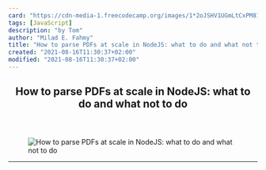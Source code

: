 ```yaml
---
card: "https://cdn-media-1.freecodecamp.org/images/1*2oJSHV1UGmLtCxPM81xheA.jpeg"
tags: [JavaScript]
description: "by Tom"
author: "Milad E. Fahmy"
title: "How to parse PDFs at scale in NodeJS: what to do and what not to do"
created: "2021-08-16T11:30:37+02:00"
modified: "2021-08-16T11:30:37+02:00"
---
```

<div class="site-wrapper">
<main id="site-main" class="site-main outer">
<div class="inner">
<article class="post-full post tag-javascript tag-nodejs tag-software-architecture tag-technology tag-productivity ">
<header class="post-full-header">
<h1 class="post-full-title">How to parse PDFs at scale in NodeJS: what to do and what not to do</h1>
</header>
<figure class="post-full-image">
<picture>
<source media="(max-width: 700px)" sizes="1px" srcset="data:image/gif;base64,R0lGODlhAQABAIAAAAAAAP///yH5BAEAAAAALAAAAAABAAEAAAIBRAA7 1w">
<source media="(min-width: 701px)" sizes="(max-width: 800px) 400px,
(max-width: 1170px) 700px,
1400px" srcset="https://cdn-media-1.freecodecamp.org/images/1*2oJSHV1UGmLtCxPM81xheA.jpeg 300w,
https://cdn-media-1.freecodecamp.org/images/1*2oJSHV1UGmLtCxPM81xheA.jpeg 600w,
https://cdn-media-1.freecodecamp.org/images/1*2oJSHV1UGmLtCxPM81xheA.jpeg 1000w,
https://cdn-media-1.freecodecamp.org/images/1*2oJSHV1UGmLtCxPM81xheA.jpeg 2000w">
<img onerror="this.style.display='none'" src="https://cdn-media-1.freecodecamp.org/images/1*2oJSHV1UGmLtCxPM81xheA.jpeg" alt="How to parse PDFs at scale in NodeJS: what to do and what not to do">
</picture>
</figure>
<section class="post-full-content">
<div class="post-content medium-migrated-article">
</div>
<hr>
</section>
</article>
</div>
</main>
</div>
<!-- Google Tag Manager (noscript) -->
<!-- End Google Tag Manager (noscript) -->
